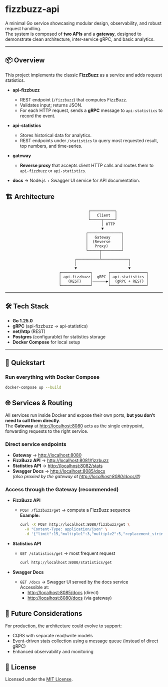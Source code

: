 # fizzbuzz-api

A minimal Go service showcasing modular design, observability, and robust request handling.  
The system is composed of **two APIs** and a **gateway**, designed to demonstrate clean architecture, inter-service gRPC, and basic analytics.

---

## 📦 Overview

This project implements the classic **FizzBuzz** as a service and adds request statistics.

- **api-fizzbuzz**
    - REST endpoint (`/fizzbuzz`) that computes FizzBuzz.
    - Validates input; returns JSON.
    - For each HTTP request, sends a **gRPC** message to `api-statistics` to record the event.

- **api-statistics**
    - Stores historical data for analytics.
    - REST endpoints under `/statistics` to query most requested result, top numbers, and time-series.

- **gateway**
  - **Reverse proxy** that accepts client HTTP calls and routes them to `api-fizzbuzz` or `api-statistics`.

- **docs** → Node.js + Swagger UI service for API documentation.

## 🏗️ Architecture
```
                                     ┌───────────┐
                                     │   Client  │
                                     └─────┬─────┘
                                           │ HTTP
                                           ▼
                                    ┌───────────────┐
                                    │   Gateway     │
                                    │  (Reverse     │
                                    │   Proxy)      │
                                    └─────┬─────────┘
                                          │
                               ┌──────────┴────────────┐
                               │                       │
                               ▼                       ▼
                        ┌─────────────┐       ┌────────────────┐
                        │ api-fizzbuzz│  gRPC │ api-statistics │
                        │   (REST)    │──────▶│  (gRPC + REST) │
                        └─────────────┘       └────────────────┘
```

---

## 🛠 Tech Stack

- **Go 1.25.0**
- **gRPC** (api-fizzbuzz → api-statistics)
- **net/http** (REST)
- **Postgres** (configurable) for statistics storage
- **Docker Compose** for local setup

---

## 🚀 Quickstart

### Run everything with Docker Compose

```bash 
docker-compose up --build
```

## 🌐 Services & Routing

All services run inside Docker and expose their own ports, **but you don’t need to call them directly**.  
The **Gateway** at [http://localhost:8080](http://localhost:8080) acts as the single entrypoint, forwarding requests to the right service.

### Direct service endpoints
- **Gateway** → [http://localhost:8080](http://localhost:8080)
- **FizzBuzz API** → [http://localhost:8081/fizzbuzz](http://localhost:8081/fizzbuzz)
- **Statistics API** → [http://localhost:8082/stats](http://localhost:8082/stats)
- **Swagger Docs** → [http://localhost:8085/docs](http://localhost:8085/docs)  
  _(also proxied by the gateway at [http://localhost:8080/docs/#](http://localhost:8080/docs/#))_

### Access through the Gateway (recommended)

- **FizzBuzz API**
    - `POST /fizzbuzz/get` → compute a FizzBuzz sequence  
      **Example:**
      ```bash
      curl -X POST http://localhost:8080/fizzbuzz/get \
        -H "Content-Type: application/json" \
        -d '{"limit":15,"multiple1":3,"multiple2":5,"replacement_string1":"Fizz","replacement_string2":"Buzz"}'
      ```

- **Statistics API**
    - `GET /statistics/get` → most frequent request
      ```bash
      curl http://localhost:8080/statistics/get
      ```

- **Swagger Docs**
    - `GET /docs` → Swagger UI served by the docs service  
      Accessible at:
        - [http://localhost:8085/docs](http://localhost:8085/docs) (direct)
        - [http://localhost:8080/docs](http://localhost:8080/docs) (via gateway)

## 🔮 Future Considerations
For production, the architecture could evolve to support:
- CQRS with separate read/write models
- Event-driven stats collection using a message queue (instead of direct gRPC)
- Enhanced observability and monitoring

## 📜 License
Licensed under the [MIT License](LICENSE).